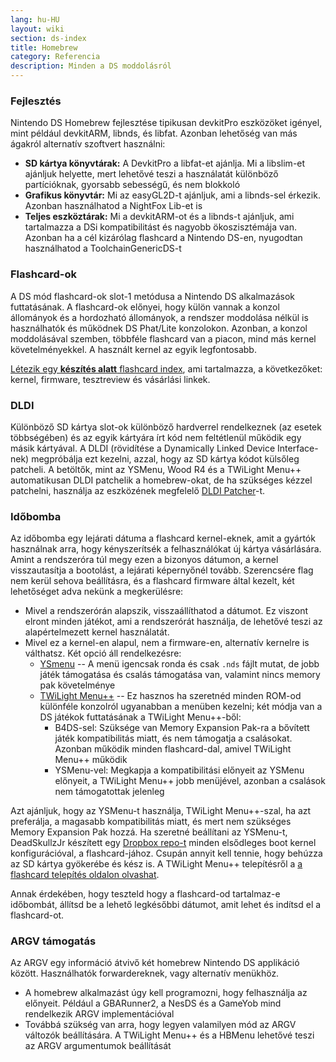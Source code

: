 ```yaml
---
lang: hu-HU
layout: wiki
section: ds-index
title: Homebrew
category: Referencia
description: Minden a DS moddolásról
---
```


### Fejlesztés

Nintendo DS Homebrew fejlesztése tipikusan devkitPro eszközöket igényel, mint például devkitARM, libnds, és libfat. Azonban lehetőség van más ágakról alternatív szoftvert használni:

- **SD kártya könyvtárak:** A DevkitPro a libfat-et ajánlja. Mi a libslim-et ajánljuk helyette, mert lehetővé teszi a használatát különböző partícióknak, gyorsabb sebességű, és nem blokkoló
- **Grafikus könyvtár:** Mi az easyGL2D-t ajánljuk, ami a libnds-sel érkezik. Azonban használhatod a NightFox Lib-et is
- **Teljes eszköztárak:** Mi a devkitARM-ot és a libnds-t ajánljuk, ami tartalmazza a DSi kompatibilitást és nagyobb ökoszisztémája van. Azonban ha a cél kizárólag flashcard a Nintendo DS-en, nyugodtan használhatod a ToolchainGenericDS-t

### Flashcard-ok

A DS mód flashcard-ok slot-1 metódusa a Nintendo DS alkalmazások futtatásának. A flashcard-ok előnyei, hogy külön vannak a konzol állományok és a hordozható állományok, a rendszer moddolása nélkül is használhatók és működnek DS Phat/Lite konzolokon. Azonban, a konzol moddolásával szemben, többféle flashcard van a piacon, mind más kernel követelményekkel. A használt kernel az egyik legfontosabb.

[Létezik egy **készítés alatt** flashcard index](https://nightyoshi370.github.io/mm-github-pages-starter/), ami tartalmazza, a következőket: kernel, firmware, tesztreview és vásárlási linkek.

### DLDI

Különböző SD kártya slot-ok különböző hardverrel rendelkeznek (az esetek többségében) és az egyik kártyára írt kód nem feltétlenül működik egy másik kártyával. A DLDI (rövidítése a Dynamically Linked Device Interface-nek) megpróbálja ezt kezelni, azzal, hogy az SD kártya kódot külsőleg patcheli. A betöltők, mint az YSMenu, Wood R4 és a TWiLight Menu++ automatikusan DLDI patchelik a homebrew-okat, de ha szükséges kézzel patchelni, használja az eszközének megfelelő [DLDI Patcher](https://www.chishm.com/DLDI#tools)-t.

### Időbomba

Az időbomba egy lejárati dátuma a flashcard kernel-eknek, amit a gyártók használnak arra, hogy kényszerítsék a felhasználókat új kártya vásárlására. Amint a rendszeróra túl megy ezen a bizonyos dátumon, a kernel visszautasítja a bootolást, a lejárati képernyőnél tovább. Szerencsére flag nem kerül sehova beállításra, és a flashcard firmware által kezelt, két lehetőséget adva nekünk a megkerülésre:

- Mivel a rendszerórán alapszik, visszaállíthatod a dátumot. Ez viszont elront minden játékot, ami a rendszerórát használja, de lehetővé teszi az alapértelmezett kernel használatát.
- Mivel ez a kernel-en alapul, nem a firmware-en, alternatív kernelre is válthatsz. Két opció áll rendelkezésre:
  - [YSmenu](https://gbatemp.net/threads/retrogamefan-updates-releases.267243/) -- A menü igencsak ronda és csak `.nds` fájlt mutat, de jobb játék támogatása és csalás támogatása van, valamint nincs memory pak követelménye
  - [TWiLight Menu++](https://github.com/DS-Homebrew/TWiLightMenu) -- Ez hasznos ha szeretnéd minden ROM-od különféle konzolról ugyanabban a menüben kezelni; két módja van a DS játékok futtatásának a TWiLight Menu++-ből:
    - B4DS-sel: Szüksége van Memory Expansion Pak-ra a bővített játék kompatibilitás miatt, és nem támogatja a csalásokat. Azonban működik minden flashcard-dal, amivel TWiLight Menu++ működik
    - YSMenu-vel: Megkapja a kompatibilitási előnyeit az YSMenu előnyeit, a TWiLight Menu++ jobb menüjével, azonban a csalások nem támogatottak jelenleg

Azt ajánljuk, hogy az YSMenu-t használja, TWiLight Menu++-szal, ha azt preferálja, a magasabb kompatibilitás miatt, és mert nem szükséges Memory Expansion Pak hozzá. Ha szeretné beállítani az YSMenu-t, DeadSkullzJr készített egy [Dropbox repo-t](https://www.dropbox.com/sh/egadrhxj8gimu5t/AACv2KqWmeXEHkxoYRluobxha?dl=0) minden elsődleges boot kernel konfigurációval, a flashcard-jához. Csupán annyit kell tennie, hogy behúzza az SD kártya gyökerébe és kész is. A TWiLight Menu++ telepítésről a [a flashcard telepítés oldalon olvashat](../twilightmenu/installing-flashcard).

Annak érdekében, hogy teszteld hogy a flashcard-od tartalmaz-e időbombát, állítsd be a lehető legkésőbbi dátumot, amit lehet és indítsd el a flashcard-ot.

### ARGV támogatás
Az ARGV egy információ átvivő két homebrew Nintendo DS applikáció között. Használhatók forwardereknek, vagy alternatív menükhöz.

- A homebrew alkalmazást úgy kell programozni, hogy felhasználja az előnyeit. Például a GBARunner2, a NesDS és a GameYob mind rendelkezik ARGV implementációval
- Továbbá szükség van arra, hogy legyen valamilyen mód az ARGV változók beállítására. A TWiLight Menu++ és a HBMenu lehetővé teszi az ARGV argumentumok beállítását
